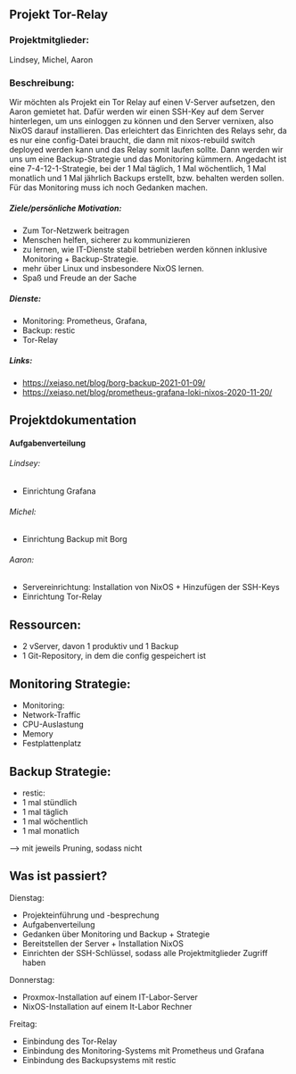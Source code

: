 ## Projekt Tor-Relay 

### Projektmitglieder:
Lindsey, Michel, Aaron

### Beschreibung:
Wir möchten als Projekt ein Tor Relay auf einen V-Server aufsetzen, den Aaron gemietet hat. Dafür werden wir einen SSH-Key auf dem Server hinterlegen, um uns einloggen zu können und den Server vernixen, also NixOS darauf installieren. Das erleichtert das Einrichten des Relays sehr, da es nur eine config-Datei braucht, die dann mit nixos-rebuild switch deployed werden kann und das Relay somit laufen sollte. Dann werden wir uns um eine Backup-Strategie und das Monitoring kümmern. Angedacht ist eine 7-4-12-1-Strategie, bei der 1 Mal täglich, 1 Mal wöchentlich, 1 Mal monatlich und 1 Mal jährlich Backups erstellt, bzw. behalten werden sollen. 
Für das Monitoring muss ich noch Gedanken machen. 


##### Ziele/persönliche Motivation:
- Zum Tor-Netzwerk beitragen
- Menschen helfen, sicherer zu kommunizieren
- zu lernen, wie IT-Dienste stabil betrieben werden können inklusive Monitoring + Backup-Strategie.
- mehr über Linux und insbesondere NixOS lernen.
- Spaß und Freude an der Sache

##### Dienste:
- Monitoring: Prometheus, Grafana,  
- Backup: restic
- Tor-Relay

##### Links:
- https://xeiaso.net/blog/borg-backup-2021-01-09/
- https://xeiaso.net/blog/prometheus-grafana-loki-nixos-2020-11-20/


## Projektdokumentation

#### Aufgabenverteilung

###### Lindsey: 
- Einrichtung Grafana

###### Michel:
- Einrichtung Backup mit Borg

###### Aaron:
- Servereinrichtung: Installation von NixOS + Hinzufügen der SSH-Keys
- Einrichtung Tor-Relay

## Ressourcen:
- 2 vServer, davon 1 produktiv und 1 Backup
- 1 Git-Repository, in dem die config gespeichert ist 

## Monitoring Strategie:

- Monitoring:
- Network-Traffic 
- CPU-Auslastung
- Memory
- Festplattenplatz

## Backup Strategie:

- restic:
- 1 mal stündlich
- 1 mal täglich
- 1 mal wöchentlich 
- 1 mal monatlich

--> mit jeweils Pruning, sodass nicht 


## Was ist passiert?

Dienstag:
- Projekteinführung und -besprechung
- Aufgabenverteilung
- Gedanken über Monitoring und Backup + Strategie
- Bereitstellen der Server + Installation NixOS
- Einrichten der SSH-Schlüssel, sodass alle Projektmitglieder Zugriff haben

Donnerstag: 
- Proxmox-Installation auf einem IT-Labor-Server
- NixOS-Installation auf einem It-Labor Rechner

Freitag:
- Einbindung des Tor-Relay
- Einbindung des Monitoring-Systems mit Prometheus und Grafana
- Einbindung des Backupsystems mit restic

